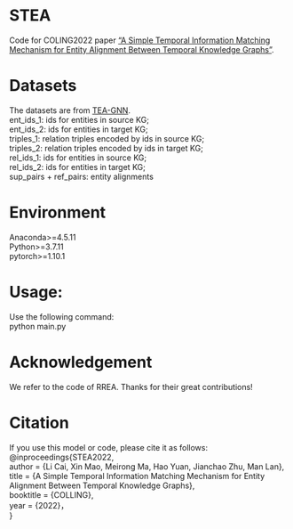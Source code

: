 # STEA
Code for COLING2022 paper [“A Simple Temporal Information Matching Mechanism for Entity Alignment Between Temporal Knowledge Graphs”](https://arxiv.org/abs/2209.09677).
# Datasets
The datasets are from [TEA-GNN](https://github.com/soledad921/TEA-GNN).  
ent_ids_1: ids for entities in source KG;  
ent_ids_2: ids for entities in target KG;  
triples_1: relation triples encoded by ids in source KG;  
triples_2: relation triples encoded by ids in target KG;  
rel_ids_1: ids for entities in source KG;  
rel_ids_2: ids for entities in target KG;  
sup_pairs + ref_pairs: entity alignments  
# Environment
Anaconda>=4.5.11  
Python>=3.7.11  
pytorch>=1.10.1  
# Usage:
Use the following command:  
python main.py
# Acknowledgement
We refer to the code of RREA. Thanks for their great contributions!
# Citation
If you use this model or code, please cite it as follows:  
@inproceedings{STEA2022,  
  author    = {Li Cai, Xin Mao, Meirong Ma, Hao Yuan, Jianchao Zhu, Man Lan},  
  title     = {A Simple Temporal Information Matching Mechanism for Entity Alignment Between Temporal Knowledge Graphs},  
  booktitle = {COLLING},  
  year      = {2022}，  
}
